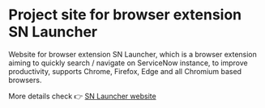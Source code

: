 # Project site for browser extension SN Launcher

Website for browser extension SN Launcher, which is a browser extension aiming to quickly search / navigate on ServiceNow instance, to improve productivity, supports Chrome, Firefox, Edge and all Chromium based browsers.

More details check 👉 [SN Launcher website](https://gnehcwu.github.io/sn-launcher/)
